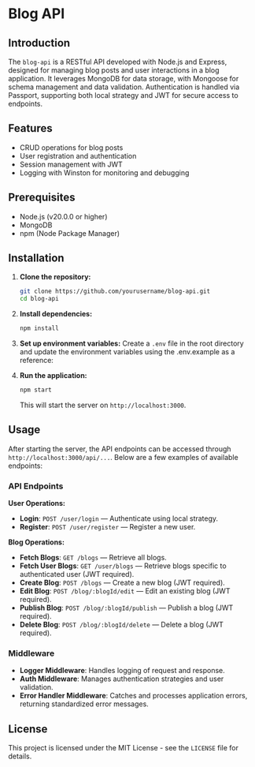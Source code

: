 # Blog API

## Introduction
The `blog-api` is a RESTful API developed with Node.js and Express, designed for managing blog posts and user interactions in a blog application. It leverages MongoDB for data storage, with Mongoose for schema management and data validation. Authentication is handled via Passport, supporting both local strategy and JWT for secure access to endpoints.

## Features
- CRUD operations for blog posts
- User registration and authentication
- Session management with JWT
- Logging with Winston for monitoring and debugging

## Prerequisites
- Node.js (v20.0.0 or higher)
- MongoDB
- npm (Node Package Manager)

## Installation

1. **Clone the repository:**
   ```bash
   git clone https://github.com/yourusername/blog-api.git
   cd blog-api
   ```

2. **Install dependencies:**
   ```bash
   npm install
   ```

3. **Set up environment variables:**
   Create a `.env` file in the root directory and update the environment variables using the .env.example as a reference:

4. **Run the application:**
   ```bash
   npm start
   ```

   This will start the server on `http://localhost:3000`.

## Usage

After starting the server, the API endpoints can be accessed through `http://localhost:3000/api/...`. Below are a few examples of available endpoints:

### API Endpoints

**User Operations:**
- **Login**: `POST /user/login` — Authenticate using local strategy.
- **Register**: `POST /user/register` — Register a new user.

**Blog Operations:**
- **Fetch Blogs**: `GET /blogs` — Retrieve all blogs.
- **Fetch User Blogs**: `GET /user/blogs` — Retrieve blogs specific to authenticated user (JWT required).
- **Create Blog**: `POST /blogs` — Create a new blog (JWT required).
- **Edit Blog**: `POST /blog/:blogId/edit` — Edit an existing blog (JWT required).
- **Publish Blog**: `POST /blog/:blogId/publish` — Publish a blog (JWT required).
- **Delete Blog**: `POST /blog/:blogId/delete` — Delete a blog (JWT required).

### Middleware
- **Logger Middleware**: Handles logging of request and response.
- **Auth Middleware**: Manages authentication strategies and user validation.
- **Error Handler Middleware**: Catches and processes application errors, returning standardized error messages.

## License
This project is licensed under the MIT License - see the `LICENSE` file for details.



